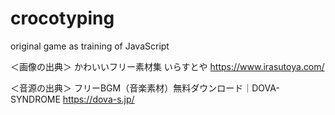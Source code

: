 # crocotyping
original game as training of JavaScript

＜画像の出典＞
かわいいフリー素材集 いらすとや
https://www.irasutoya.com/

＜音源の出典＞
フリーBGM（音楽素材）無料ダウンロード｜DOVA-SYNDROME
https://dova-s.jp/

